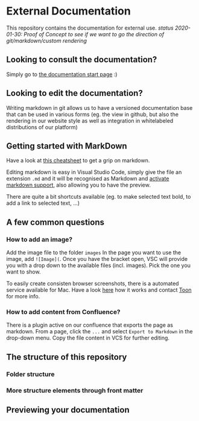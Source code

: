 # External Documentation

This repository contains the documentation for external use.
*status 2020-01-30: Proof of Concept to see if we want to go the direction of git/markdown/custom rendering*

## Looking to consult the documentation?
Simply go to [the documentation start page](docs/index.md) :)

## Looking to edit the documentation?

Writing markdown in git allows us to have a versioned documentation base that can be used in various forms (eg. the view in github, but also the rendering in our website style as well as integration in whitelabeled distributions of our platform)

## Getting started with MarkDown
Have a look at [this cheatsheet](https://github.com/adam-p/markdown-here/wiki/Markdown-Cheatsheet) to get a grip on markdown.

Editing markdown is easy in Visual Studio Code, simply give the file an extension `.md` and it will be recognised as Markdown and [activate markdown support](https://code.visualstudio.com/docs/languages/markdown), also allowing you to have the preview. 

There are quite a bit shortcuts available (eg. to make selected text bold, to add a link to selected text, ...)

## A few common questions

### How to add an image?

Add the image file to the folder `images` 
In the page you want to use the image, add
`![Image](`. Once you have the bracket open, VSC will provide you with a drop down to the available files (incl. images). Pick the one you want to show.

To easily create consisten browser screenshots, there is a automated service available for Mac. Have a look [here](https://www.loom.com/share/6edfd82f67024191890d99420ea497b2?sharedAppSource=personal_library) how it works and contact [Toon](mailto:toon@skryv.com) for more info.

### How to add content from Confluence?

There is a plugin active on our confluence that exports the page as markdown. From a page, click the `...` and select `Export to Markdown` in the drop-down menu. Copy the file content in VCS for further editing.

## The structure of this repository

### Folder structure


### More structure elements through front matter




## Previewing your documentation

